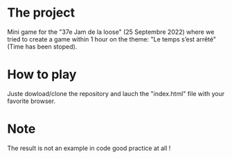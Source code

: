 # The project
Mini game for the "37e  Jam de la loose" (25 Septembre 2022) where we tried to create a game within 1 hour on the theme: "Le temps s’est arrêté" (Time has been stoped).

# How to play
Juste dowload/clone the repository and lauch the "index.html" file with your favorite browser.

# Note
The result is not an example in code good practice at all !
